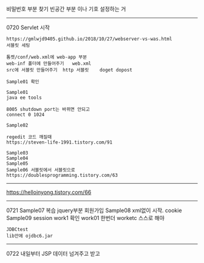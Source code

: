 비밀번호 부분 찾기 
	빈공간 부분 이나 기호 설정하는 거 


-----------------------------------------------------------------------------

0720
	Servlet 시작

	https://gmlwjd9405.github.io/2018/10/27/webserver-vs-was.html
	서블릿 세팅

	톰켓/conf/web.xml에 web-app 부분
	web-inf 폴더에 만들어주기	web.xml
	src에 서블릿 만들어주기	http 서블릿	doget dopost

 	Sample01 확인

	Sample01
	java ee tools
	
	8005 shutdown port는 바뀌면 안되고
	connect 0 1024 

	Sample02

	regedit 코드 깨질때
	https://steven-life-1991.tistory.com/91
	
	Sample03
	Sample04
	Sample05
	Sample06 서블릿에서 서블릿으로
	https://doublesprogramming.tistory.com/63
-----------------------------------------------------------------------------
https://helloinyong.tistory.com/66

-----------------------------------------------------------------------------

0721
	Sample07	복습 jquery부분 회원가입
	Sample08	xml없이 시작. cookie
	Sample09	session
	work1		확인
	work01		한번더
	worketc		스스로 해야


	JDBCtest
	lib안에 ojdbc6.jar
	
-----------------------------------------------------------------------------

0722
	내일부터 JSP
	데이터 넘겨주고 받고